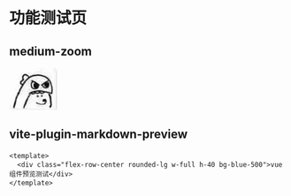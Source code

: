 # 功能测试页

## medium-zoom

![medium-zoom](/docs/public/logo.png)

## vite-plugin-markdown-preview

```vue preview
<template>
  <div class="flex-row-center rounded-lg w-full h-40 bg-blue-500">vue 组件预览测试</div>
</template>
```
